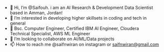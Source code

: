 - 👋 Hi, I’m @Saifouh. i am an AI Research & Development Data Scientist based in Amman, Jordan!
- 👀 I’m interested in developing higher skillsets in coding and tech in general
- 🌱 Bsc. Computer Engineer, Certified IBM AI Engineer, Cloudera Technical Specialist, AWS ML Engineer
- 💞️ I’m looking to collaborate on AI/ML/Data projects
- 📫 How to reach me @saifnwiran on instagram or saifnwiran@gmail.com
